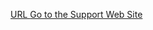 [URL ](https://protected-shelf-25367.herokuapp.com)
[Go to the Support Web Site](https://support.west-wind.com)

